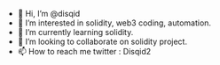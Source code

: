 - 👋 Hi, I’m @disqid
- 👀 I’m interested in solidity, web3 coding, automation.
- 🌱 I’m currently learning solidity.
- 💞️ I’m looking to collaborate on solidity project.
- 📫 How to reach me twitter : Disqid2
